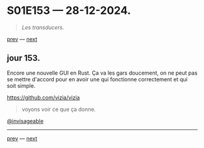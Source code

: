 # S01E153 — 28-12-2024.

> *Les transducers.*

[prev](S01E152-27-12-2024.md) — [next](S01E01-29-07-2024.md)     

## jour 153.

Encore une nouvelle GUI en Rust. Ça va les gars doucement, on ne peut pas se mettre d'accord pour en avoir une qui fonctionne correctement et qui soit simple.

https://github.com/vizia/vizia

> voyons voir ce que ça donne.

[@invisageable](https://twitter.com/invisageable)   

---

[prev](S01E152-27-12-2024.md) — [next](S01E01-29-07-2024.md)   
